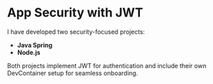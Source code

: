 # App Security with JWT

I have developed two security-focused projects:

- **Java Spring**
- **Node.js**

Both projects implement JWT for authentication and include their own DevContainer setup for seamless onboarding.
